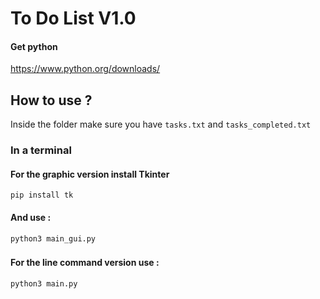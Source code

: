 
# To Do List V1.0

#### Get python


  https://www.python.org/downloads/

  ###

## How to use ?

Inside the folder make sure you have `tasks.txt` and `tasks_completed.txt`

### In a terminal

#### For the graphic version install Tkinter
```
pip install tk
```
#### And use :
```
python3 main_gui.py
```

###

#### For the line command version use :
```
python3 main.py
```

